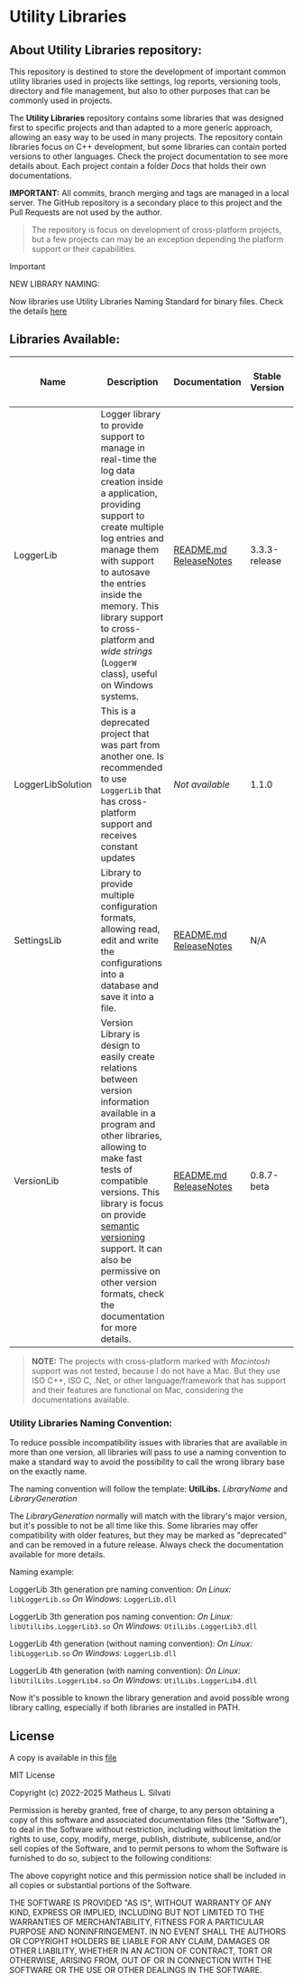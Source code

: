 # Utility Libraries

## About Utility Libraries repository:

This repository is destined to store the development of important common utility libraries used in projects like settings, log reports, versioning tools, directory and file management, but also to other purposes that can be commonly used in projects.

The **Utility Libraries** repository contains some libraries that was designed first to specific projects and than adapted to a more generic approach, allowing an easy way to be used in many projects. The repository contain libraries focus on C++ development, but some libraries can contain ported versions to other languages. Check the project documentation to see more details about. Each project contain a folder *Docs* that holds their own documentations.

**IMPORTANT:** All commits, branch merging and tags are managed in a local server. The GitHub repository is a secondary place to this project and the Pull Requests are not used by the author.

> The repository is focus on development of cross-platform projects, but a few projects can may be an exception depending the platform support or their capabilities.

> [!IMPORTANT]
>
> NEW LIBRARY NAMING:
>
> Now libraries use Utility Libraries Naming Standard for binary files.
> Check the details [here](#utility-libraries-naming-convention)

## Libraries Available:

| Name | Description | Documentation | Stable Version | Last Version | Cross-platform support | Languages or Frameworks Available | Development branch | Notes |
| ---- | ----------- | ------------- | -------------- | ------------ | ---------------------- | --------------------------------- | ------------------ | ----- |
| LoggerLib | Logger library to provide support to manage in real-time the log data creation inside a application, providing support to create multiple log entries and manage them with support to autosave the entries inside the memory. This library support to cross-platform and *wide strings* (`LoggerW` class), useful on Windows systems. | [README.md](/Libraries/LoggerLib/README.md) [ReleaseNotes](/Libraries/LoggerLib/Docs/LoggerLibReleaseNotes.md) | 3.3.3-release | 3.4.0-rc | Linux, Windows, Mac | C++20 | `LoggerLibDev` | *This patch is a memory optimization update, no functional change was made* |
| LoggerLibSolution | This is a deprecated project that was part from another one. Is recommended to use `LoggerLib` that has cross-platform support and receives constant updates | *Not available* | 1.1.0 | 1.1.0 | No. **Windows only** | C++17 | `LoggerLibDev` |  |
| SettingsLib | Library to provide multiple configuration formats, allowing read, edit and write the configurations into a database and save it into a file. | [README.md](/Libraries/SettingsLib/README.md) [ReleaseNotes](/Libraries/SettingsLib/Docs/SettingsLibReleaseNotes.md) | N/A | 3.0.0-alpha | Linux, Windows, Mac | C++20 | `SettingsLibDev` | This project is under development and was not merged into `master` |
| VersionLib | Version Library is design to easily create relations between version information available in a program and other libraries, allowing to make fast tests of compatible versions. This library is focus on provide [semantic versioning](https://semver.org/spec/v2.0.0.html) support. It can also be permissive on other version formats, check the documentation for more details. | [README.md](/Libraries/VersionLib/VersionLib/README.md) [ReleaseNotes](/Libraries/VersionLib/VersionLib/Docs/VersionLibReleases.md) | 0.8.7-beta | 0.9.0-alpha.1 | Linux, Windows, Mac | C++20 | `VersionLibDev` | **NOTE: On version 0.9.0-alpha was redesign and may contain several bugs** |

> **NOTE:** The projects with cross-platform marked with *Macintosh* support was not tested, because I do not have a Mac. But they use ISO C++, ISO C, .Net, or other language/framework that has support and their features are functional on Mac, considering the documentations available.

### Utility Libraries Naming Convention:

To reduce possible incompatibility issues with libraries that are available in more than one version, all libraries will pass to use a naming convention to make a standard way to avoid the possibility to call the wrong library base on the exactly name.

The naming convention will follow the template: **UtilLibs.** *LibraryName* and *LibraryGeneration*

The *LibraryGeneration* normally will match with the library's major version, but it's possible to not be all time like this. Some libraries may offer compatibility with older features, but they may be marked as "deprecated" and can be removed in a future release. Always check the documentation available for more details.

Naming example:

LoggerLib 3th generation pre naming convention: *On Linux:* `libLoggerLib.so` *On Windows:* `LoggerLib.dll`

LoggerLib 3th generation pos naming convention: *On Linux:* `libUtilLibs.LoggerLib3.so` *On Windows:* `UtilLibs.LoggerLib3.dll`

LoggerLib 4th generation (without naming convention): *On Linux:* `libLoggerLib.so` *On Windows:* `LoggerLib.dll`

LoggerLib 4th generation (with naming convention): *On Linux:* `libUtilLibs.LoggerLib4.so` *On Windows:* `UtilLibs.LoggerLib4.dll`

Now it's possible to known the library generation and avoid possible wrong library calling, especially if both libraries are installed in PATH.

## License

A copy is available in this [file](/LICENSE.txt)

MIT License

Copyright (c) 2022-2025 Matheus L. Silvati

Permission is hereby granted, free of charge, to any person obtaining a copy
of this software and associated documentation files (the "Software"), to deal
in the Software without restriction, including without limitation the rights
to use, copy, modify, merge, publish, distribute, sublicense, and/or sell
copies of the Software, and to permit persons to whom the Software is
furnished to do so, subject to the following conditions:

The above copyright notice and this permission notice shall be included in all
copies or substantial portions of the Software.

THE SOFTWARE IS PROVIDED "AS IS", WITHOUT WARRANTY OF ANY KIND, EXPRESS OR
IMPLIED, INCLUDING BUT NOT LIMITED TO THE WARRANTIES OF MERCHANTABILITY,
FITNESS FOR A PARTICULAR PURPOSE AND NONINFRINGEMENT. IN NO EVENT SHALL THE
AUTHORS OR COPYRIGHT HOLDERS BE LIABLE FOR ANY CLAIM, DAMAGES OR OTHER
LIABILITY, WHETHER IN AN ACTION OF CONTRACT, TORT OR OTHERWISE, ARISING FROM,
OUT OF OR IN CONNECTION WITH THE SOFTWARE OR THE USE OR OTHER DEALINGS IN THE
SOFTWARE.